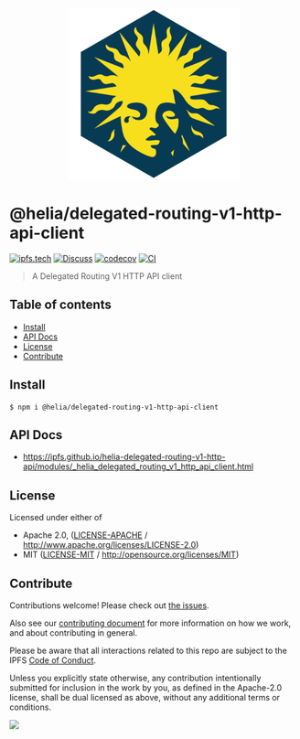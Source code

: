 <p align="center">
  <a href="https://github.com/ipfs/helia" title="Helia">
    <img src="https://raw.githubusercontent.com/ipfs/helia/main/assets/helia.png" alt="Helia logo" width="300" />
  </a>
</p>

# @helia/delegated-routing-v1-http-api-client <!-- omit in toc -->

[![ipfs.tech](https://img.shields.io/badge/project-IPFS-blue.svg?style=flat-square)](https://ipfs.tech)
[![Discuss](https://img.shields.io/discourse/https/discuss.ipfs.tech/posts.svg?style=flat-square)](https://discuss.ipfs.tech)
[![codecov](https://img.shields.io/codecov/c/github/ipfs/helia-delegated-routing-v1-http-api.svg?style=flat-square)](https://codecov.io/gh/ipfs/helia-delegated-routing-v1-http-api)
[![CI](https://img.shields.io/github/actions/workflow/status/ipfs/helia-delegated-routing-v1-http-api/js-test-and-release.yml?branch=main\&style=flat-square)](https://github.com/ipfs/helia-delegated-routing-v1-http-api/actions/workflows/js-test-and-release.yml?query=branch%3Amain)

> A Delegated Routing V1 HTTP API client

## Table of contents <!-- omit in toc -->

- [Install](#install)
- [API Docs](#api-docs)
- [License](#license)
- [Contribute](#contribute)

## Install

```console
$ npm i @helia/delegated-routing-v1-http-api-client
```

## API Docs

- <https://ipfs.github.io/helia-delegated-routing-v1-http-api/modules/_helia_delegated_routing_v1_http_api_client.html>

## License

Licensed under either of

- Apache 2.0, ([LICENSE-APACHE](LICENSE-APACHE) / <http://www.apache.org/licenses/LICENSE-2.0>)
- MIT ([LICENSE-MIT](LICENSE-MIT) / <http://opensource.org/licenses/MIT>)

## Contribute

Contributions welcome! Please check out [the issues](https://github.com/ipfs/helia-delegated-routing-v1-http-api/issues).

Also see our [contributing document](https://github.com/ipfs/community/blob/master/CONTRIBUTING_JS.md) for more information on how we work, and about contributing in general.

Please be aware that all interactions related to this repo are subject to the IPFS [Code of Conduct](https://github.com/ipfs/community/blob/master/code-of-conduct.md).

Unless you explicitly state otherwise, any contribution intentionally submitted for inclusion in the work by you, as defined in the Apache-2.0 license, shall be dual licensed as above, without any additional terms or conditions.

[![](https://cdn.rawgit.com/jbenet/contribute-ipfs-gif/master/img/contribute.gif)](https://github.com/ipfs/community/blob/master/CONTRIBUTING.md)
